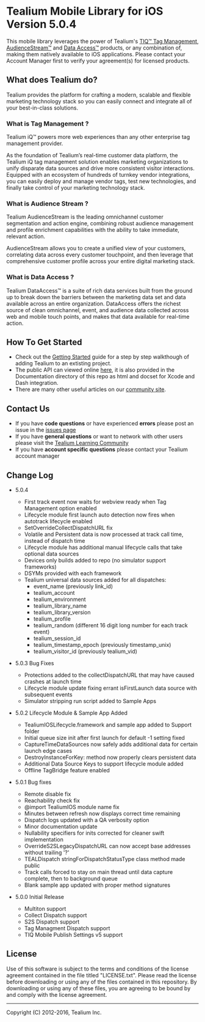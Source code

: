 # Tealium Mobile Library for iOS Version 5.0.4

This mobile library leverages the power of Tealium's [TIQ™ Tag Management](http://tealium.com/products/tealium-iq-tag-management-system/), [AudienceStream™](http://tealium.com/products/audiencestream/) and [Data Access™](http://tealium.com/products/tealium-dataaccess/) products, or any combination of, making them natively available to iOS applications. Please contact your Account Manager first to verify your agreement(s) for licensed products.

## What does Tealium do?

Tealium provides the platform for crafting a modern, scalable and flexible marketing technology stack so you can easily connect and integrate all of your best-in-class solutions.

### What is Tag Management ?

Tealium iQ™ powers more web experiences than any other enterprise tag management provider.  

As the foundation of Tealium’s real-time customer data platform, the Tealium iQ tag management solution enables marketing organizations to unify disparate data sources and drive more consistent visitor interactions. Equipped with an ecosystem of hundreds of turnkey vendor integrations, you can easily deploy and manage vendor tags, test new technologies, and finally take control of your marketing technology stack.

### What is Audience Stream ?

Tealium AudienceStream is the leading omnichannel customer segmentation and action engine, combining robust audience management and profile enrichment capabilities with the ability to take immediate, relevant action.

AudienceStream allows you to create a unified view of your customers, correlating data across every customer touchpoint, and then leverage that comprehensive customer profile across your entire digital marketing stack.

### What is Data Access ?

Tealium DataAccess™ is a suite of rich data services built from the ground up to break down the barriers between the marketing data set and data available across an entire organization. DataAccess offers the richest source of clean omnichannel, event, and audience data collected across web and mobile touch points, and makes that data available for real-time action.

## How To Get Started

* Check out the [Getting Started](https://community.tealiumiq.com/t5/6-Mobile-Documentation/Mobile-120-Getting-Started-with-iOS-5-x/ta-p/10374) guide for a step by step walkthough of adding Tealium to an extisting project.  
* The public API can viewed online [here](http://tealium.github.io/tealium-ios/), it is also provided in the Documentation directory of this repo as html and docset for Xcode and Dash integration.
* There are many other useful articles on our [community site](https://community.tealiumiq.com).

## Contact Us

* If you have **code questions** or have experienced **errors** please post an issue in the [issues page](../../issues)
* If you have **general questions** or want to network with other users please visit the [Tealium Learning Community](https://community.tealiumiq.com)
* If you have **account specific questions** please contact your Tealium account manager

## Change Log

- 5.0.4
    - First track event now waits for webview ready when Tag Management option enabled
    - Lifecycle module first launch auto detection now fires when autotrack lifecycle enabled
    - SetOverrideCollectDispatchURL fix
    - Volatile and Persistent data is now processed at track call time, instead of dispatch time
    - Lifecycle module has additional manual lifecycle calls that take optional data sources
    - Devices only builds added to repo (no simulator support frameworks)
    - DSYMs provided with each framework
    - Tealium universal data sources added for all dispatches:
        - event_name (previously link_id)
        - tealium_account
        - tealium_environment
        - tealium_library_name
        - tealium_library_version
        - tealium_profile
        - tealium_random (different 16 digit long number for each track event)
        - tealium_session_id
        - tealium_timestamp_epoch (previously timestamp_unix)
        - tealium_visitor_id (previously tealium_vid)

- 5.0.3 Bug Fixes
    - Protections added to the collectDispatchURL that may have caused crashes at launch time
    - Lifecycle module update fixing errant isFirstLaunch data source with subsequent events
    - Simulator stripping run script added to Sample Apps

- 5.0.2 Lifecycle Module & Sample App Added
    - TealiumIOSLifecycle.framework and sample app added to Support folder
    - Initial queue size init after first launch for default -1 setting fixed
    - CaptureTimeDataSources now safely adds additional data for certain launch edge cases
    - DestroyInstanceForKey: method now properly clears persistent data
    - Additional Data Source Keys to support lifecycle module added
    - Offline TagBridge feature enabled

- 5.0.1 Bug fixes
    - Remote disable fix
    - Reachability check fix
    - @import TealiumIOS module name fix
    - Minutes between refresh now displays correct time remaining 
    - Dispatch logs updated with a QA verbosity option
    - Minor documentation update
    - Nullability specifiers for inits corrected for cleaner swift implementation
    - OverrideS2SLegacyDispatchURL can now accept base addresses without trailing '?'
    - TEALDispatch stringForDispatchStatusType class method made public
    - Track calls forced to stay on main thread until data capture complete, then to background queue
    - Blank sample app updated with proper method signatures

- 5.0.0 Initial Release
    - Multiton support
    - Collect Dispatch support
    - S2S Dispatch support
    - Tag Managment Dispatch support
    - TIQ Mobile Publish Settings v5 support

## License

Use of this software is subject to the terms and conditions of the license agreement contained in the file titled "LICENSE.txt".  Please read the license before downloading or using any of the files contained in this repository. By downloading or using any of these files, you are agreeing to be bound by and comply with the license agreement.


---
Copyright (C) 2012-2016, Tealium Inc.
